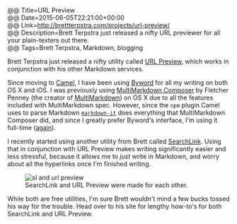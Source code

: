 @@ Title=URL Preview  
@@ Date=2015-06-05T22:21:00+00:00  
@@ Link=http://brettterpstra.com/projects/url-preview/  
@@ Description=Brett Terpstra just released a nifty URL previewer for all your plain-texters out there.  
@@ Tags=Brett Terpstra, Markdown, blogging  

Brett Terpstra just released a nifty utility called [URL Preview][0402-0001], which works in conjunction with his other Markdown services.

Since moving to [Camel][camel], I have been using [Byword][0402-0003] for all my writing on both OS X and iOS. I was previously using [MultiMarkdown Composer][0402-0004] by Fletcher Penney (the creator of [MultiMarkdown][0402-0005]) on OS X due to all the features included with MultiMarkdown spec. However, since the `npm` plugin Camel uses to parse Markdown [`markdown-it`][0402-0006] does everything that MultiMarkdown Composer did, and since I greatly prefer Byword's interface, I'm using it full-time ([again][again]).

I recently started using another utility from Brett called [SearchLink][0402-0002]. Using that in conjunction with URL Preview makes writing significantly easier and less stressful, because it allows me to *just* write in Markdown, and worry about all the hyperlinks once I'm finished writing. 

<figure>
	<img src="http://d.pr/i/1glDj+" alt="sl and url preview" />
	<figcaption>SearchLink and URL Preview were made for each other.</figcaption>
</figure>

While both are free utilities, I'm sure Brett wouldn't mind a few bucks tossed his way for the trouble. Head over to his site for lengthy how-to's for both SearchLink and URL Preview.

[0402-0001]: http://brettterpstra.com/projects/url-preview/
[0402-0002]: http://brettterpstra.com/projects/searchlink/
[0402-0003]: http://bywordapp.com/
[0402-0004]: http://multimarkdown.com/
[0402-0005]: http://fletcherpenney.net/multimarkdown/
[0402-0006]: https://www.npmjs.com/package/markdown-it
[again]: @@SiteRoot@@/2015/3/4/byword-multimarkdown-composer-and-more
[camel]: @@SiteRoot@@/2015/6/1/introducing-theoveranalyzed-30